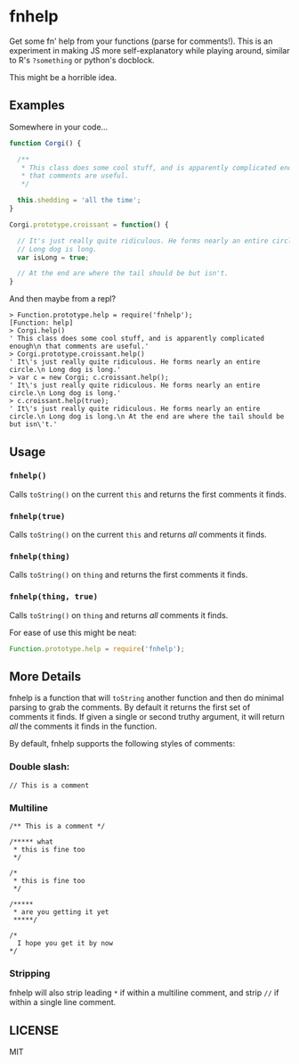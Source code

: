 fnhelp
======

Get some fn' help from your functions (parse for comments!). This is an experiment in making JS more self-explanatory while playing around, similar to R's `?something` or python's docblock.

This might be a horrible idea.

Examples
--------

Somewhere in your code...

```js
function Corgi() {

  /**
   * This class does some cool stuff, and is apparently complicated enough
   * that comments are useful.
   */

  this.shedding = 'all the time';
}

Corgi.prototype.croissant = function() {

  // It's just really quite ridiculous. He forms nearly an entire circle.
  // Long dog is long.
  var isLong = true;

  // At the end are where the tail should be but isn't.
}
```

And then maybe from a repl?

```
> Function.prototype.help = require('fnhelp');
[Function: help]
> Corgi.help()
' This class does some cool stuff, and is apparently complicated enough\n that comments are useful.'
> Corgi.prototype.croissant.help()
' It\'s just really quite ridiculous. He forms nearly an entire circle.\n Long dog is long.'
> var c = new Corgi; c.croissant.help();
' It\'s just really quite ridiculous. He forms nearly an entire circle.\n Long dog is long.'
> c.croissant.help(true);
' It\'s just really quite ridiculous. He forms nearly an entire circle.\n Long dog is long.\n At the end are where the tail should be but isn\'t.'
```

Usage
-----

### `fnhelp()`

Calls `toString()` on the current `this` and returns the first comments it finds.

### `fnhelp(true)`

Calls `toString()` on the current `this` and returns _all_ comments it finds.

### `fnhelp(thing)`

Calls `toString()` on `thing` and returns the first comments it finds.

### `fnhelp(thing, true)`

Calls `toString()` on `thing` and returns _all_ comments it finds.

For ease of use this might be neat:

```js
Function.prototype.help = require('fnhelp');
```

More Details
------------

fnhelp is a function that will `toString` another function and then do minimal parsing to grab the comments. By default it returns the first set of comments it finds. If given a single or second truthy argument, it will return _all_ the comments it finds in the function.

By default, fnhelp supports the following styles of comments:

### Double slash:

```
// This is a comment
```

### Multiline
```
/** This is a comment */
```

```
/***** what
 * this is fine too
 */
```

```
/*
 * this is fine too
 */
```

```
/*****
 * are you getting it yet
 *****/
```

```
/*
  I hope you get it by now
*/
```

### Stripping

fnhelp will also strip leading `*` if within a multiline comment, and strip `//` if within a single line comment.


LICENSE
-------

MIT
